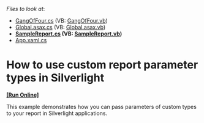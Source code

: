 <!-- default file list -->
*Files to look at*:

* [GangOfFour.cs](./CS/E2894.Web/GangOfFour.cs) (VB: [GangOfFour.vb](./VB/E2894.Web/GangOfFour.vb))
* [Global.asax.cs](./CS/E2894.Web/Global.asax.cs) (VB: [Global.asax.vb](./VB/E2894.Web/Global.asax.vb))
* **[SampleReport.cs](./CS/E2894.Web/SampleReport.cs) (VB: [SampleReport.vb](./VB/E2894.Web/SampleReport.vb))**
* [App.xaml.cs](./CS/E2894/App.xaml.cs)
<!-- default file list end -->
# How to use custom report parameter types in Silverlight
<!-- run online -->
**[[Run Online]](https://codecentral.devexpress.com/e2894)**
<!-- run online end -->


<p>This example demonstrates how you can pass parameters of custom types to your report in Silverlight applications.</p>

<br/>


